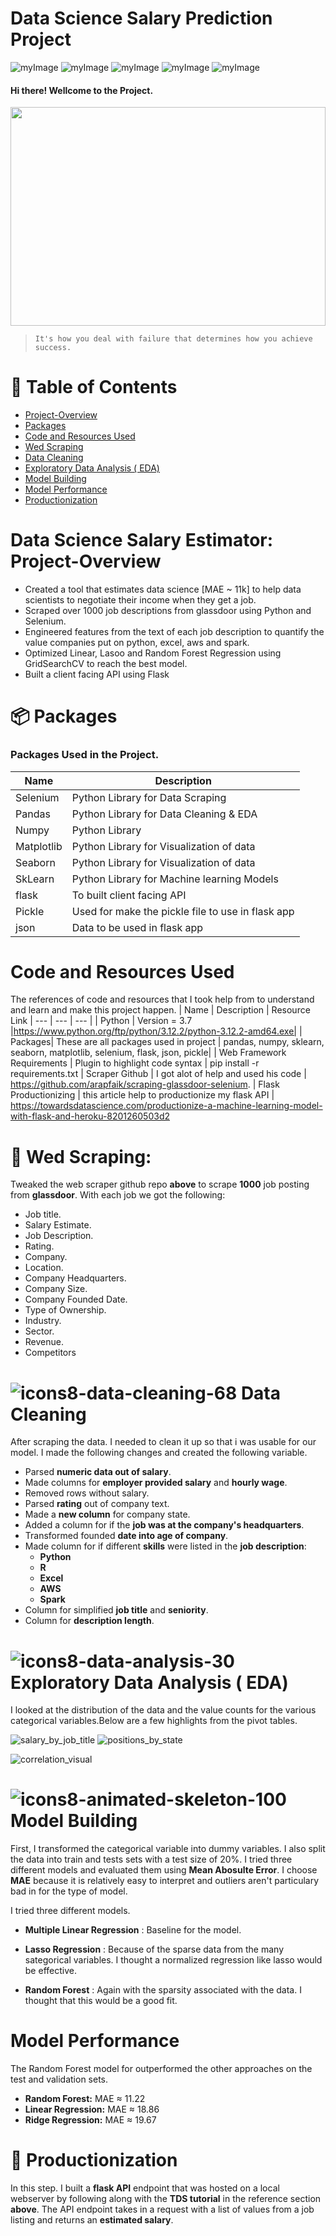 #  Data Science Salary Prediction Project 
![myImage](https://img.shields.io/badge/Blogger-FF5722?style=for-the-badge&logo=blogger&logoColor=white)
![myImage](https://img.shields.io/badge/Kaggle-20BEFF?style=for-the-badge&logo=Kaggle&logoColor=white)
![myImage](https://img.shields.io/badge/MySQL-005C84?style=for-the-badge&logo=mysql&logoColor=white)
![myImage](https://img.shields.io/badge/Coursera-0056D2?style=for-the-badge&logo=Coursera&logoColor=white)
![myImage](https://img.shields.io/badge/conda-342B029.svg?&style=for-the-badge&logo=anaconda&logoColor=white)

#### Hi there! Wellcome to the Project.

<img src="https://github.com/FahadUrRehman07/ds_Salary_proj/assets/128632222/e015605f-211a-4274-b4f2-cdc3b6c8d270" width="100%" height="350" align="center">

>``` It's how you deal with failure that determines how you achieve success. ```




# 🚩 Table of Contents
- [Project-Overview](https://github.com/FahadUrRehman07/ds_Salary_proj/blob/main/README.md#data-science-salary-estimator-project-overview)
- [Packages](https://github.com/FahadUrRehman07/ds_Salary_proj/blob/main/README.md#-packages)
- [Code and Resources Used](https://github.com/FahadUrRehman07/ds_Salary_proj/blob/main/README.md#code-and-resources-used)
- [Wed Scraping](https://github.com/FahadUrRehman07/ds_Salary_proj/blob/main/README.md#-wed-scraping)
- [Data Cleaning](https://github.com/FahadUrRehman07/ds_Salary_proj/blob/main/README.md#data-cleaning)
- [Exploratory Data Analysis ( EDA)](https://github.com/FahadUrRehman07/ds_Salary_proj/blob/main/README.md#exploratory-data-analysis--eda)
- [Model Building](https://github.com/FahadUrRehman07/ds_Salary_proj/blob/main/README.md#model-building)
- [Model Performance](https://github.com/FahadUrRehman07/ds_Salary_proj/blob/main/README.md#model-performance)
- [Productionization](https://github.com/FahadUrRehman07/ds_Salary_proj/blob/main/README.md#-productionization)




# Data Science Salary Estimator: Project-Overview
* Created a tool that estimates data science [MAE ~ 11k] to help data scientists to negotiate their income when they get a job.
*  Scraped over 1000 job descriptions from glassdoor using Python and Selenium.
*  Engineered features from the text of each job description to quantify the value companies put on python, excel, aws and spark.
*  Optimized Linear, Lasoo and Random Forest Regression using GridSearchCV to reach the best model.
*  Built a client facing API using Flask

# 📦 Packages

### Packages Used in the Project.

|    Name    |                    Description                    |
|    ---     |                       ---                         |
|  Selenium  | Python Library for Data Scraping                  |
|   Pandas   | Python Library for Data Cleaning & EDA            |
|   Numpy    | Python Library                                    |
| Matplotlib | Python Library for Visualization of data          |
|  Seaborn   | Python Library for Visualization of data          |
|  SkLearn   | Python Library for Machine learning Models        |
|   flask    | To built client facing API                        |
|   Pickle   | Used for make the pickle file to use in flask app |
|    json    | Data to be used in flask app                      |

# Code and Resources Used
The references of code and resources that I took help from to understand and learn and make this project happen.
| Name | Description | Resource Link
| --- | --- | --- |
|  Python | Version = 3.7 |https://www.python.org/ftp/python/3.12.2/python-3.12.2-amd64.exe|
| Packages| These are all packages used in project | pandas, numpy, sklearn, seaborn, matplotlib, selenium, flask, json, pickle|
| Web Framework Requirements | Plugin to highlight code syntax | pip install -r requirements.txt
| Scraper Github | I got alot of help and used his code | https://github.com/arapfaik/scraping-glassdoor-selenium.
|  Flask Productionizing | this article help to productionize my flask API | https://towardsdatascience.com/productionize-a-machine-learning-model-with-flask-and-heroku-8201260503d2


# 🤖 Wed Scraping:

Tweaked the web scraper github repo **above** to scrape **1000** job posting from **glassdoor**. With each job we got the following:

* Job title.
* Salary Estimate.
* Job Description.
* Rating.
* Company.
* Location.
* Company Headquarters.
* Company Size.
* Company Founded Date.
* Type of Ownership.
* Industry.
* Sector.
* Revenue.
* Competitors

# ![icons8-data-cleaning-68](https://github.com/FahadUrRehman07/ds_Salary_proj/assets/128632222/674f22b6-23c1-4c40-8eee-8484d0065a8d) Data Cleaning
After scraping the data. I needed to clean it up so that i was usable for our model. I made the following changes and created the following variable.

* Parsed **numeric data out of salary**.
* Made columns for **employer provided salary** and **hourly wage**.
* Removed  rows without salary.
* Parsed **rating** out of company text.
* Made a **new column** for company state.
* Added a column for if the **job was at the company's headquarters**.
* Transformed founded **date into age of company**.
* Made column for if different **skills** were listed in the **job description**:
    - **Python**
    - **R**
    - **Excel**
    - **AWS**
    - **Spark**
* Column for simplified **job title** and **seniority**.
* Column for **description length**.


# ![icons8-data-analysis-30](https://github.com/FahadUrRehman07/ds_Salary_proj/assets/128632222/79ab3b0b-a801-4ce4-9eb7-2408ad8d4417) Exploratory Data Analysis ( EDA)
I looked at the distribution of the data and the value counts for the various categorical variables.Below are a few highlights from the pivot tables.

![salary_by_job_title](https://github.com/FahadUrRehman07/ds_Salary_proj/assets/128632222/274b4c4b-11ac-4d4f-89f8-d8218a1af8c5)  ![positions_by_state](https://github.com/FahadUrRehman07/ds_Salary_proj/assets/128632222/101cd04b-e540-4712-8fc1-1bee200c108f)

![correlation_visual](https://github.com/FahadUrRehman07/ds_Salary_proj/assets/128632222/a9e14311-5411-4af6-a87e-8d46f3bfb6be)


# ![icons8-animated-skeleton-100](https://github.com/FahadUrRehman07/ds_Salary_proj/assets/128632222/54c5c1f1-2a73-4752-9868-ceff8989e82c) Model Building
First, I transformed the categorical variable into dummy variables. I also split the data into train and tests sets with a test size of 20%.
I tried three different models and evaluated them using **Mean Abosulte Error**. I choose **MAE** because it is relatively easy to interpret and outliers aren't particulary bad in for the type of model.

I tried three different models.

* **Multiple Linear Regression** : Baseline for the model.

* **Lasso Regression** : Because of the sparse data from the many sategorical variables. I thought a normalized regression like lasso would be effective.

* **Random Forest** : Again with the sparsity associated with the data. I thought that this would be a good fit.
  
# Model Performance
The Random Forest model for outperformed the other approaches on the test and validation sets.

* **Random Forest:** MAE ≈ 11.22
* **Linear Regression:** MAE ≈ 18.86
* **Ridge Regression:** MAE ≈ 19.67

# 🎨 Productionization

In this step. I built a **flask API** endpoint that was hosted on a local webserver by following along with the **TDS tutorial** in the reference section **above**. The API endpoint takes in a request with a list of values from a job listing and returns an **estimated salary**.
